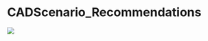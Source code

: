 # CADScenario_Recommendations


<a href="https://portal.azure.com/#create/Microsoft.Template/uri/https%3A%2F%2Fraw.githubusercontent.com%2Fshanepeckham%2FCADScenario_Recommendations%2Fazuredeployrecommendations.json" target="_blank">
    <img src="http://azuredeploy.net/deploybutton.png"/>
</a>
